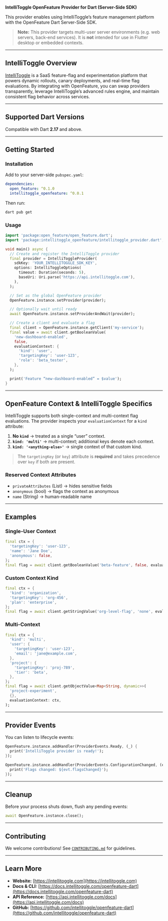 **IntelliToggle OpenFeature Provider for Dart (Server-Side SDK)**

This provider enables using IntelliToggle’s feature management platform with the OpenFeature Dart Server-Side SDK.

> **Note:** This provider targets multi-user server environments (e.g. web servers, back-end services). It is **not** intended for use in Flutter desktop or embedded contexts.

---

## IntelliToggle Overview

[IntelliToggle](https://intellitoggle.com) is a SaaS feature-flag and experimentation platform that powers dynamic rollouts, canary deployments, and real-time flag evaluations. By integrating with OpenFeature, you can swap providers transparently, leverage IntelliToggle’s advanced rules engine, and maintain consistent flag behavior across services.

---

## Supported Dart Versions

Compatible with Dart **2.17** and above.

---

## Getting Started

### Installation

Add to your server-side `pubspec.yaml`:

```yaml
dependencies:
  open_feature: ^0.1.0
  intellitoggle_openfeature: ^0.0.1
```

Then run:

```bash
dart pub get
```

### Usage

```dart
import 'package:open_feature/open_feature.dart';
import 'package:intellitoggle_openfeature/intellitoggle_provider.dart';

void main() async {
  // Create and register the IntelliToggle provider
  final provider = IntelliToggleProvider(
    sdkKey: 'YOUR_INTELLITOGGLE_SDK_KEY',
    options: IntelliToggleOptions(
      timeout: Duration(seconds: 5),
      baseUri: Uri.parse('https://api.intellitoggle.com'),
    ),
  );

  // Set as the global OpenFeature provider
  OpenFeature.instance.setProvider(provider);

  // Optionally wait until ready
  await OpenFeature.instance.setProviderAndWait(provider);

  // Create a client and evaluate a flag
  final client = OpenFeature.instance.getClient('my-service');
  final value = await client.getBooleanValue(
    'new-dashboard-enabled',
    false,
    evaluationContext: {
      'kind': 'user',
      'targetingKey': 'user-123',
      'role': 'beta_tester',
    },
  );

  print('Feature “new-dashboard-enabled” = $value');
}
```

---

## OpenFeature Context & IntelliToggle Specifics

IntelliToggle supports both single-context and multi-context flag evaluations. The provider inspects your `evaluationContext` for a `kind` attribute:

1. **No `kind`** → treated as a single “user” context.
2. **`kind: 'multi'`** → multi-context; additional keys denote each context.
3. **`kind: '<anything-else>'`** → single context of that custom kind.

> The `targetingKey` (or `key`) attribute is **required** and takes precedence over `key` if both are present.

### Reserved Context Attributes

* `privateAttributes` (List<String>) → hides sensitive fields
* `anonymous` (bool) → flags the context as anonymous
* `name` (String) → human-readable name

---

## Examples

### Single-User Context

```dart
final ctx = {
  'targetingKey': 'user-123',
  'name': 'Jane Doe',
  'anonymous': false,
};
final flag = await client.getBooleanValue('beta-feature', false, evaluationContext: ctx);
```

### Custom Context Kind

```dart
final ctx = {
  'kind': 'organization',
  'targetingKey': 'org-456',
  'plan': 'enterprise',
};
final flag = await client.getStringValue('org-level-flag', 'none', evaluationContext: ctx);
```

### Multi-Context

```dart
final ctx = {
  'kind': 'multi',
  'user': {
    'targetingKey': 'user-123',
    'email': 'jane@example.com',
  },
  'project': {
    'targetingKey': 'proj-789',
    'tier': 'beta',
  },
};
final flag = await client.getObjectValue<Map<String, dynamic>>(
  'project-experiment',
  {},
  evaluationContext: ctx,
);
```

---

## Provider Events

You can listen to lifecycle events:

```dart
OpenFeature.instance.addHandler(ProviderEvents.Ready, (_) {
  print('IntelliToggle provider is ready!');
});

OpenFeature.instance.addHandler(ProviderEvents.ConfigurationChanged, (evt) {
  print('Flags changed: ${evt.flagsChanged}');
});
```

---

## Cleanup

Before your process shuts down, flush any pending events:

```dart
await OpenFeature.instance.close();
```

---

## Contributing

We welcome contributions! See [`CONTRIBUTING.md`](https://github.com/intellitoggle/openfeature-dart) for guidelines.

---

## Learn More

* **Website:** [https://intellitoggle.com](https://intellitoggle.com)
* **Docs & CLI:** [https://docs.intellitoggle.com/openfeature-dart](https://docs.intellitoggle.com/openfeature-dart)
* **API Reference:** [https://api.intellitoggle.com/docs](https://api.intellitoggle.com/docs)
* **GitHub:** [https://github.com/intellitoggle/openfeature-dart](https://github.com/intellitoggle/openfeature-dart)
